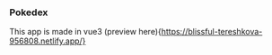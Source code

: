 ### Pokedex
This app is made in vue3 (preview here){https://blissful-tereshkova-956808.netlify.app/}
